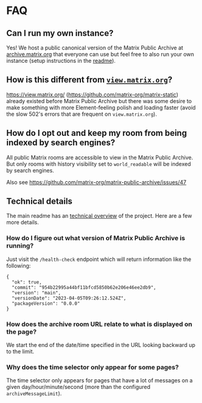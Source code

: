 # FAQ

## Can I run my own instance?

Yes! We host a public canonical version of the Matrix Public Archive at
[archive.matrix.org](https://archive.matrix.org/) that everyone can use but feel free to
also run your own instance (setup instructions in the [readme](../README.md)).

## How is this different from [`view.matrix.org`](https://view.matrix.org/)?

https://view.matrix.org/ (https://github.com/matrix-org/matrix-static) already existed
before Matrix Public Archive but there was some desire to make something with more
Element-feeling polish and loading faster (avoid the slow 502's errors that are frequent
on `view.matrix.org`).

## How do I opt out and keep my room from being indexed by search engines?

All public Matrix rooms are accessible to view in the Matrix Public Archive. But only
rooms with history visibility set to `world_readable` will be indexed by search engines.

Also see https://github.com/matrix-org/matrix-public-archive/issues/47

## Technical details

The main readme has an [technical overview](../README.md#technical-overview) of the
project. Here are a few more details.

### How do I figure out what version of Matrix Public Archive is running?

Just visit the `/health-check` endpoint which will return information like the following:

```
{
  "ok": true,
  "commit": "954b22995a44bf11bfcd5850b62e206e46ee2db9",
  "version": "main",
  "versionDate": "2023-04-05T09:26:12.524Z",
  "packageVersion": "0.0.0"
}
```

### How does the archive room URL relate to what is displayed on the page?

We start the end of the date/time specified in the URL looking backward up to the limit.

### Why does the time selector only appear for some pages?

The time selector only appears for pages that have a lot of messages on a given
day/hour/minute/second (more than the configured `archiveMessageLimit`).
